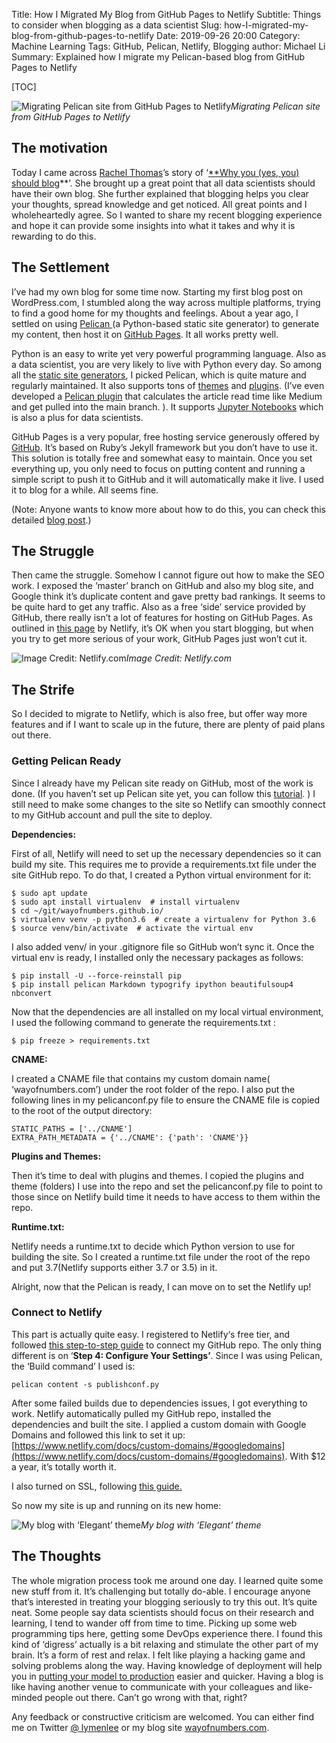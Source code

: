 Title: How I Migrated My Blog from GitHub Pages to Netlify
Subtitle: Things to consider when blogging as a data scientist
Slug: how-I-migrated-my-blog-from-github-pages-to-netlify
Date: 2019-09-26 20:00
Category: Machine Learning
Tags: GitHub, Pelican, Netlify, Blogging
author: Michael Li
Summary: Explained how I migrate my Pelican-based blog from GitHub Pages to Netlify

[TOC]


![Migrating Pelican site from GitHub Pages to Netlify](https://cdn-images-1.medium.com/max/4000/1*KirSA0PTL6iyG54DaSjDiw.png)*Migrating Pelican site from GitHub Pages to Netlify*

## The motivation

Today I came across [Rachel Thomas](undefined)’s story of ‘[**Why you (yes, you) should blog](https://medium.com/@racheltho/why-you-yes-you-should-blog-7d2544ac1045)**’. She brought up a great point that all data scientists should have their own blog. She further explained that blogging helps you clear your thoughts, spread knowledge and get noticed. All great points and I wholeheartedly agree. So I wanted to share my recent blogging experience and hope it can provide some insights into what it takes and why it is rewarding to do this.

## The Settlement

I’ve had my own blog for some time now. Starting my first blog post on WordPress.com, I stumbled along the way across multiple platforms, trying to find a good home for my thoughts and feelings. About a year ago, I settled on using [Pelican ](https://blog.getpelican.com/)(a Python-based static site generator) to generate my content, then host it on [GitHub Pages](https://pages.github.com/). It all works pretty well.

Python is an easy to write yet very powerful programming language. Also as a data scientist, you are very likely to live with Python every day. So among all the [static site generators](https://www.staticgen.com/), I picked Pelican, which is quite mature and regularly maintained. It also supports tons of [themes](https://github.com/getpelican/pelican-themes) and [plugins](https://github.com/getpelican/pelican-plugins). (I’ve even developed a [Pelican plugin](https://github.com/getpelican/pelican-plugins/tree/master/readtime) that calculates the article read time like Medium and get pulled into the main branch. ). It supports [Jupyter Notebooks](https://github.com/danielfrg/pelican-ipynb) which is also a plus for data scientists.

GitHub Pages is a very popular, free hosting service generously offered by [GitHub](http://github.com). It’s based on Ruby’s Jekyll framework but you don’t have to use it. This solution is totally free and somewhat easy to maintain. Once you set everything up, you only need to focus on putting content and running a simple script to push it to GitHub and it will automatically make it live. I used it to blog for a while. All seems fine.

(Note: Anyone wants to know more about how to do this, you can check this detailed [blog post](https://www.dataquest.io/blog/how-to-setup-a-data-science-blog/).)

## The Struggle

Then came the struggle. Somehow I cannot figure out how to make the SEO work. I exposed the ‘master’ branch on GitHub and also my blog site, and Google think it’s duplicate content and gave pretty bad rankings. It seems to be quite hard to get any traffic. Also as a free ‘side’ service provided by GitHub, there really isn’t a lot of features for hosting on GitHub Pages. As outlined in [this page](https://www.netlify.com/github-pages-vs-netlify/) by Netlify, it’s OK when you start blogging, but when you try to get more serious of your work, GitHub Pages just won’t cut it.

![Image Credit: Netlify.com](https://cdn-images-1.medium.com/max/2000/1*5v5qkuscnPTIJfHP_f5_1g.png)*Image Credit: Netlify.com*

## The Strife

So I decided to migrate to Netlify, which is also free, but offer way more features and if I want to scale up in the future, there are plenty of paid plans out there.

### Getting Pelican Ready

Since I already have my Pelican site ready on GitHub, most of the work is done. (If you haven’t set up Pelican site yet, you can follow this [tutorial](https://docs.getpelican.com/en/stable/quickstart.html). ) I still need to make some changes to the site so Netlify can smoothly connect to my GitHub account and pull the site to deploy.

**Dependencies:**

First of all, Netlify will need to set up the necessary dependencies so it can build my site. This requires me to provide a requirements.txt file under the site GitHub repo. To do that, I created a Python virtual environment for it:

    $ sudo apt update
    $ sudo apt install virtualenv  # install virtualenv
    $ cd ~/git/wayofnumbers.github.io/
    $ virtualenv venv -p python3.6  # create a virtualenv for Python 3.6
    $ source venv/bin/activate  # activate the virtual env

I also added venv/ in your .gitignore file so GitHub won’t sync it. Once the virtual env is ready, I installed only the necessary packages as follows:

    $ pip install -U --force-reinstall pip
    $ pip install pelican Markdown typogrify ipython beautifulsoup4 nbconvert

Now that the dependencies are all installed on my local virtual environment, I used the following command to generate the requirements.txt :

    $ pip freeze > requirements.txt

**CNAME:**

I created a CNAME file that contains my custom domain name( ‘wayofnumbers.com’) under the root folder of the repo. I also put the following lines in my pelicanconf.py file to ensure the CNAME file is copied to the root of the output directory:

    STATIC_PATHS = ['../CNAME']
    EXTRA_PATH_METADATA = {'../CNAME': {'path': 'CNAME'}}

**Plugins and Themes:**

Then it’s time to deal with plugins and themes. I copied the plugins and theme (folders) I use into the repo and set the pelicanconf.py file to point to those since on Netlify build time it needs to have access to them within the repo.

**Runtime.txt:**

Netlify needs a runtime.txt to decide which Python version to use for building the site. So I created a runtime.txt file under the root of the repo and put 3.7(Netlify supports either 3.7 or 3.5) in it.

Alright, now that the Pelican is ready, I can move on to set the Netlify up!

### Connect to Netlify

This part is actually quite easy. I registered to Netlify‘s free tier, and followed [this step-to-step guide](https://www.netlify.com/blog/2016/09/29/a-step-by-step-guide-deploying-on-netlify/) to connect my GitHub repo. The only thing different is on ‘**Step 4: Configure Your Settings’**. Since I was using Pelican, the ‘Build command’ I used is:

    pelican content -s publishconf.py

After some failed builds due to dependencies issues, I got everything to work. Netlify automatically pulled my GitHub repo, installed the dependencies and built the site. I applied a custom domain with Google Domains and followed this link to set it up: [https://www.netlify.com/docs/custom-domains/#googledomains](https://www.netlify.com/docs/custom-domains/#googledomains). With $12 a year, it’s totally worth it.

I also turned on SSL, following [this guide.](https://www.netlify.com/docs/ssl/)

So now my site is up and running on its new home:

![My blog with ‘Elegant’ theme](https://cdn-images-1.medium.com/max/2520/1*xDKjW2Rr-NBQrnefrL5dbg.png)*My blog with ‘Elegant’ theme*

## The Thoughts

The whole migration process took me around one day. I learned quite some new stuff from it. It’s challenging but totally do-able. I encourage anyone that’s interested in treating your blogging seriously to try this out. It’s quite neat. Some people say data scientists should focus on their research and learning, I tend to wander off from time to time. Picking up some web programming tips here, getting some DevOps experience there. I found this kind of ‘digress’ actually is a bit relaxing and stimulate the other part of my brain. It’s a form of rest and relax. I felt like playing a hacking game and solving problems along the way. Having knowledge of deployment will help you in [putting your model to production](https://towardsdatascience.com/two-sides-of-the-same-coin-fast-ai-vs-deeplearning-ai-b67e9ec32133) easier and quicker. Having a blog is like having another venue to communicate with your colleagues and like-minded people out there. Can’t go wrong with that, right?

Any feedback or constructive criticism are welcomed. You can either find me on Twitter [@ lymenlee](https://twitter.com/lymenlee) or my blog site [wayofnumbers.com](https://wayofnumbers.com).
